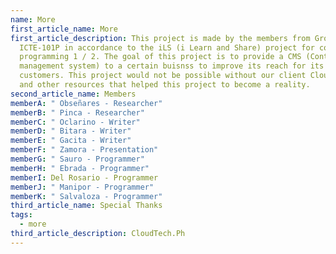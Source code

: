```yaml
---
name: More
first_article_name: More
first_article_description: This project is made by the members from Group 3 -
  ICTE-101P in accordance to the iLS (i Learn and Share) project for computer
  programming 1 / 2. The goal of this project is to provide a CMS (Content
  management system) to a certain buisnss to improve its reach for its
  customers. This project would not be possible without our client CloudTech.ph
  and other resources that helped this project to become a reality.
second_article_name: Members
memberA: " Obseñares - Researcher"
memberB: " Pinca - Researcher"
memberC: " Oclarino - Writer"
memberD: " Bitara - Writer"
memberE: " Gacita - Writer"
memberF: " Zamora - Presentation"
memberG: " Sauro - Programmer"
memberH: " Ebrada - Programmer"
memberI: Del Rosario - Programmer
memberJ: " Manipor - Programmer"
memberK: " Salvaloza - Programmer"
third_article_name: Special Thanks
tags:
  - more
third_article_description: CloudTech.Ph
---
```

